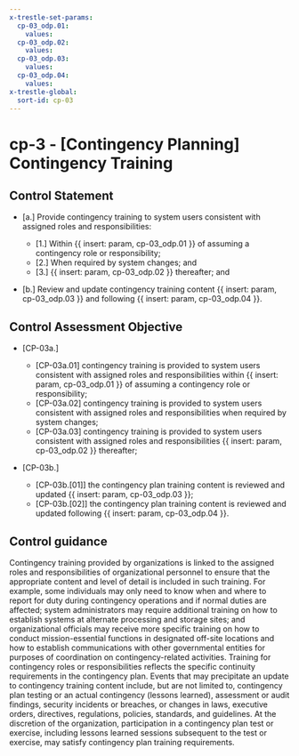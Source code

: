 ```yaml
---
x-trestle-set-params:
  cp-03_odp.01:
    values:
  cp-03_odp.02:
    values:
  cp-03_odp.03:
    values:
  cp-03_odp.04:
    values:
x-trestle-global:
  sort-id: cp-03
---
```


# cp-3 - \[Contingency Planning\] Contingency Training

## Control Statement

- \[a.\] Provide contingency training to system users consistent with assigned roles and responsibilities:

  - \[1.\] Within {{ insert: param, cp-03_odp.01 }} of assuming a contingency role or responsibility;
  - \[2.\] When required by system changes; and
  - \[3.\] {{ insert: param, cp-03_odp.02 }} thereafter; and

- \[b.\] Review and update contingency training content {{ insert: param, cp-03_odp.03 }} and following {{ insert: param, cp-03_odp.04 }}.

## Control Assessment Objective

- \[CP-03a.\]

  - \[CP-03a.01\] contingency training is provided to system users consistent with assigned roles and responsibilities within {{ insert: param, cp-03_odp.01 }} of assuming a contingency role or responsibility;
  - \[CP-03a.02\] contingency training is provided to system users consistent with assigned roles and responsibilities when required by system changes;
  - \[CP-03a.03\] contingency training is provided to system users consistent with assigned roles and responsibilities {{ insert: param, cp-03_odp.02 }} thereafter;

- \[CP-03b.\]

  - \[CP-03b.[01]\] the contingency plan training content is reviewed and updated {{ insert: param, cp-03_odp.03 }};
  - \[CP-03b.[02]\] the contingency plan training content is reviewed and updated following {{ insert: param, cp-03_odp.04 }}.

## Control guidance

Contingency training provided by organizations is linked to the assigned roles and responsibilities of organizational personnel to ensure that the appropriate content and level of detail is included in such training. For example, some individuals may only need to know when and where to report for duty during contingency operations and if normal duties are affected; system administrators may require additional training on how to establish systems at alternate processing and storage sites; and organizational officials may receive more specific training on how to conduct mission-essential functions in designated off-site locations and how to establish communications with other governmental entities for purposes of coordination on contingency-related activities. Training for contingency roles or responsibilities reflects the specific continuity requirements in the contingency plan. Events that may precipitate an update to contingency training content include, but are not limited to, contingency plan testing or an actual contingency (lessons learned), assessment or audit findings, security incidents or breaches, or changes in laws, executive orders, directives, regulations, policies, standards, and guidelines. At the discretion of the organization, participation in a contingency plan test or exercise, including lessons learned sessions subsequent to the test or exercise, may satisfy contingency plan training requirements.
